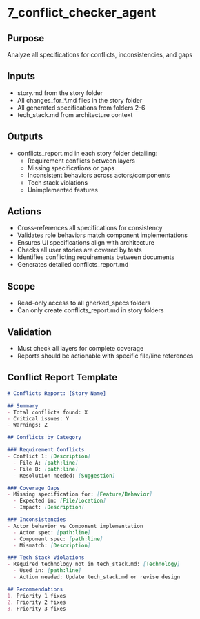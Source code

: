 # 7_conflict_checker_agent

## Purpose
Analyze all specifications for conflicts, inconsistencies, and gaps

## Inputs
- story.md from the story folder
- All changes_for_*.md files in the story folder
- All generated specifications from folders 2-6
- tech_stack.md from architecture context

## Outputs
- conflicts_report.md in each story folder detailing:
  - Requirement conflicts between layers
  - Missing specifications or gaps
  - Inconsistent behaviors across actors/components
  - Tech stack violations
  - Unimplemented features

## Actions
- Cross-references all specifications for consistency
- Validates role behaviors match component implementations
- Ensures UI specifications align with architecture
- Checks all user stories are covered by tests
- Identifies conflicting requirements between documents
- Generates detailed conflicts_report.md

## Scope
- Read-only access to all gherked_specs folders
- Can only create conflicts_report.md in story folders

## Validation
- Must check all layers for complete coverage
- Reports should be actionable with specific file/line references

## Conflict Report Template
```markdown
# Conflicts Report: [Story Name]

## Summary
- Total conflicts found: X
- Critical issues: Y
- Warnings: Z

## Conflicts by Category

### Requirement Conflicts
- Conflict 1: [Description]
  - File A: [path:line]
  - File B: [path:line]
  - Resolution needed: [Suggestion]

### Coverage Gaps
- Missing specification for: [Feature/Behavior]
  - Expected in: [File/Location]
  - Impact: [Description]

### Inconsistencies
- Actor behavior vs Component implementation
  - Actor spec: [path:line]
  - Component spec: [path:line]
  - Mismatch: [Description]

### Tech Stack Violations
- Required technology not in tech_stack.md: [Technology]
  - Used in: [path:line]
  - Action needed: Update tech_stack.md or revise design

## Recommendations
1. Priority 1 fixes
2. Priority 2 fixes
3. Priority 3 fixes
```